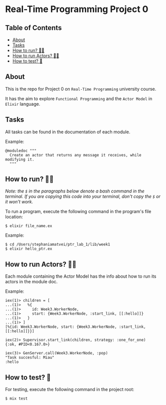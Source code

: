# Real-Time Programming Project 0

## Table of Contents
- [About](#about)
- [Tasks](#tasks)
- [How to run? 🏃‍♀️](#how-to-run-🏃‍♀️)
- [How to run Actors? 🏃‍♀️](#how-to-run-actors-🏃‍♀️)
- [How to test? 🧪](#how-to-test-🧪)
<!-- - [Installation](#installation) -->

## About
This is the repo for Project 0 on `Real-Time Programming` university course. <br>

It has the aim to explore `Functional Programming` and the `Actor Model` in `Elixir` language.


## Tasks
All tasks can be found in the documentation of each module.

Example:

```
@moduledoc """
  Create an actor that returns any message it receives, while modifying it.
  """
```

## How to run? 🏃‍♀️
*Note: the `$` in the paragraphs below denote a bash command in the terminal. If you are copying this code into your terminal, don’t copy the `$` or it won’t work.*

To run a program, execute the following command in the program's file location:
```
$ elixir file_name.ex
```
Example:
```
$ cd /Users/stephaniamatvei/ptr_lab_1/lib/week1
$ elixir hello_ptr.ex
```

## How to run Actors? 🏃‍♀️
Each module containing the Actor Model has the info about how to run its actors in the module doc.

Example:

```
iex(1)> children = [
...(1)>   %{
...(1)>     id: Week3.WorkerNode,
...(1)>     start: {Week3.WorkerNode, :start_link, [[:hello]]}
...(1)>   }
...(1)> ]
[%{id: Week3.WorkerNode, start: {Week3.WorkerNode, :start_link, [[:hello]]}}]

iex(2)> Supervisor.start_link(children, strategy: :one_for_one)
{:ok, #PID<0.167.0>}

iex(3)> GenServer.call(Week3.WorkerNode, :pop)
"Task succesful: Miau"
:hello
```

## How to test? 🧪
For testing, execute the following command in the project root:
```
$ mix test
```

<!-- ## Installation

If [available in Hex](https://hex.pm/docs/publish), the package can be installed
by adding `ptr_lab_1` to your list of dependencies in `mix.exs`:

```elixir
def deps do
  [
    {:ptr_lab_1, "~> 0.1.0"}
  ]
end
```

Documentation can be generated with [ExDoc](https://github.com/elixir-lang/ex_doc)
and published on [HexDocs](https://hexdocs.pm). Once published, the docs can
be found at <https://hexdocs.pm/ptr_lab_1>. -->
